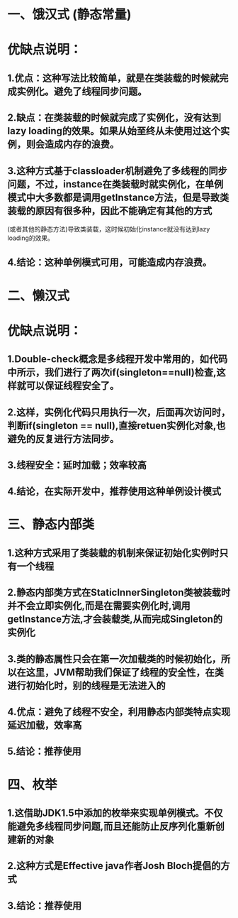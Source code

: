 # 一、饿汉式 (静态常量)
# 优缺点说明：
## 1.优点：这种写法比较简单，就是在类装载的时候就完成实例化。避免了线程同步问题。
## 2.缺点：在类装载的时候就完成了实例化，没有达到lazy loading的效果。如果从始至终从未使用过这个实例，则会造成内存的浪费。
## 3.这种方式基于classloader机制避免了多线程的同步问题，不过，instance在类装载时就实例化，在单例模式中大多数都是调用getInstance方法，但是导致类装载的原因有很多种，因此不能确定有其他的方式
(或者其他的静态方法)导致类装载，这时候初始化instance就没有达到lazy loading的效果。
## 4.结论：这种单例模式可用，可能造成内存浪费。

# 二、懒汉式
# 优缺点说明：
## 1.Double-check概念是多线程开发中常用的，如代码中所示，我们进行了两次if(singleton==null)检查,这样就可以保证线程安全了。
## 2.这样，实例化代码只用执行一次，后面再次访问时，判断if(singleton == null),直接retuen实例化对象,也避免的反复进行方法同步。
## 3.线程安全：延时加载；效率较高
## 4.结论，在实际开发中，推荐使用这种单例设计模式

# 三、静态内部类
## 1.这种方式采用了类装载的机制来保证初始化实例时只有一个线程
## 2.静态内部类方式在StaticInnerSingleton类被装载时并不会立即实例化,而是在需要实例化时,调用getInstance方法,才会装载类,从而完成Singleton的实例化
## 3.类的静态属性只会在第一次加载类的时候初始化，所以在这里，JVM帮助我们保证了线程的安全性，在类进行初始化时，别的线程是无法进入的
## 4.优点：避免了线程不安全，利用静态内部类特点实现延迟加载，效率高
## 5.结论：推荐使用

# 四、枚举
## 1.这借助JDK1.5中添加的枚举来实现单例模式。不仅能避免多线程同步问题,而且还能防止反序列化重新创建新的对象
## 2.这种方式是Effective java作者Josh Bloch提倡的方式
## 3.结论：推荐使用
